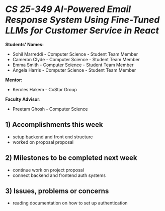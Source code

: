 # *CS 25-349 AI-Powered Email Response System Using Fine-Tuned LLMs for Customer Service in React*

**Students' Names:** 
- Sohil Marreddi - Computer Science - Student Team Member
- Cameron Clyde - Computer Science - Student Team Member
- Emma Smith - Computer Science - Student Team Member
- Angela Harris - Computer Science - Student Team Member

**Mentor:** 
- Keroles Hakem - CoStar Group

**Faculty Advisor:** 
- Preetam Ghosh - Computer Science


## 1) Accomplishments this week ##
   - setup backend and front end structure
   - worked on proposal proposal

## 2) Milestones to be completed next week ##
   - continue work on project proposal
   - connect backend and frontend auth systems

## 3) Issues, problems or concerns ##
   - reading documentation on how to set up authentication
   


